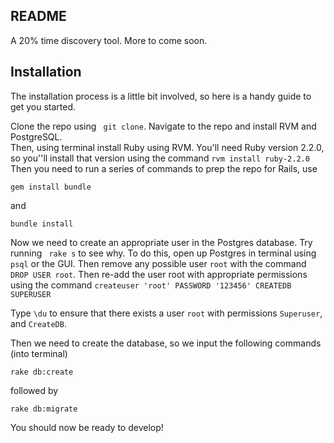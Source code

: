 ## README

A 20% time discovery tool. More to come soon.

## Installation

The installation process is a little bit involved, so here is a handy guide to get you started.

Clone the repo using ``` git clone```.
Navigate to the repo and install RVM and PostgreSQL.  
Then, using terminal install Ruby using RVM.  You'll need Ruby version 2.2.0, so you''ll install that version using the command ```rvm install ruby-2.2.0```
Then you need to run a series of commands to prep the repo for Rails, use 
```
gem install bundle
```
and
```
bundle install
```

Now we need to create an appropriate user in the Postgres database. Try running ``` rake s``` to see why.  To do this, open up Postgres in terminal using ```psql``` or the GUI. Then remove any possible user ```root``` with the command ```DROP USER root```.  Then re-add the user root with appropriate permissions using the command 
```createuser 'root' PASSWORD '123456' CREATEDB SUPERUSER```

Type ```\du``` to ensure that there exists a user ```root``` with permissions ```Superuser```, and ```CreateDB```.

Then we need to create the database, so we input the following commands (into terminal)

```
rake db:create
```
followed by 
```
rake db:migrate
```

You should now be ready to develop!
